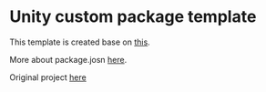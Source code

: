 # Unity custom package template

This template is created base on [this](https://docs.unity3d.com/Manual/cus-layout.html).

More about package.josn [here](https://docs.unity3d.com/Manual/upm-manifestPkg.html).

Original project [here](https://github.com/thammin/unity-custom-package-template)
